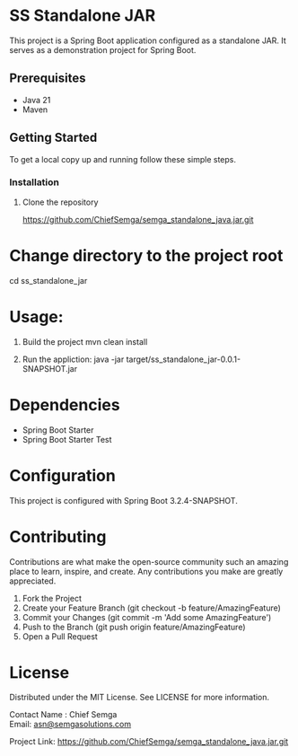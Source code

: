 # SS Standalone JAR

This project is a Spring Boot application configured as a standalone JAR. It serves as a demonstration project for Spring Boot.

## Prerequisites

- Java 21
- Maven

## Getting Started

To get a local copy up and running follow these simple steps.

### Installation

1. Clone the repository

   https://github.com/ChiefSemga/semga_standalone_java.jar.git

# Change directory to the project root

  cd ss_standalone_jar

# Usage: 
1) Build the project
                        mvn clean install

2) Run the appliction:
                        java -jar target/ss_standalone_jar-0.0.1-SNAPSHOT.jar

# Dependencies

- Spring Boot Starter
- Spring Boot Starter Test

  
# Configuration

This project is configured with Spring Boot 3.2.4-SNAPSHOT.

# Contributing
Contributions are what make the open-source community such an amazing place to learn, inspire, and create. Any contributions you make are greatly appreciated.

1) Fork the Project
2) Create your Feature Branch (git checkout -b feature/AmazingFeature)
3) Commit your Changes (git commit -m 'Add some AmazingFeature')
4) Push to the Branch (git push origin feature/AmazingFeature)
5) Open a Pull Request

# License
Distributed under the MIT License. See LICENSE for more information.

Contact
Name : Chief Semga  
Email:  asn@semgasolutions.com

Project Link: https://github.com/ChiefSemga/semga_standalone_java.jar.git
